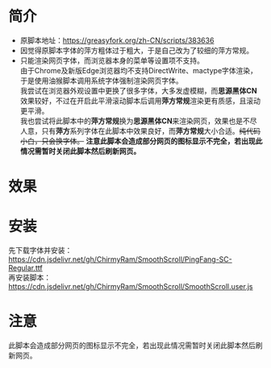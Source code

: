 # 简介
* 原脚本地址：https://greasyfork.org/zh-CN/scripts/383636
* 因觉得原脚本字体的萍方粗体过于粗大，于是自己改为了较细的萍方常规。<br/>
* 只能渲染网页字体，而浏览器本身的菜单等设置项不支持。<br/>
由于Chrome及新版Edge浏览器均不支持DirectWrite、mactype字体渲染，于是使用油猴脚本调用系统字体强制渲染网页字体。<br/>
我尝试在浏览器外观设置中更换了很多字体，大多发虚模糊，而**思源黑体CN**效果较好，不过在开启此平滑滚动脚本后调用**萍方常规**渲染更有质感，且滚动更平滑。<br/>
我也尝试将此脚本中的**萍方常规**换为**思源黑体CN**来渲染网页，效果也是不尽人意，只有**萍方**系列字体在此脚本中效果良好，而**萍方常规**大小合适。~~纯代码小白，只会换字体。~~
**注意此脚本会造成部分网页的图标显示不完全，若出现此情况需暂时关闭此脚本然后刷新网页。**

# 效果


# 安装
先下载字体并安装：https://cdn.jsdelivr.net/gh/ChirmyRam/SmoothScroll/PingFang-SC-Regular.ttf<br/>
再安装脚本：https://cdn.jsdelivr.net/gh/ChirmyRam/SmoothScroll/SmoothScroll.user.js

# 注意
此脚本会造成部分网页的图标显示不完全，若出现此情况需暂时关闭此脚本然后刷新网页。
